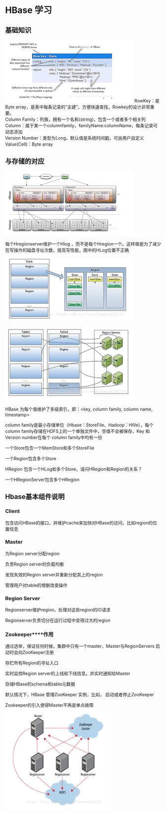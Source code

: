 # HBase 学习

## 基础知识

![](HBase_学习.files/image002.png)RowKey：是Byte
array，是表中每条记录的“主键”，方便快速查找，Rowkey的设计非常重要。  
Column Family：列族，拥有一个名称(string)，包含一个或者多个相关列  
Column：属于某一个columnfamily，familyName:columnName，每条记录可动态添加  
Version Number：类型为Long，默认值是系统时间戳，可由用户自定义  
Value(Cell)：Byte array



## 与存储的对应

![](HBase_学习.files/image004.png)

每个Hregionserver维护一个Hlog ，而不是每个Hregion一个。这样做是为了减少在写操作的磁盘寻址次数，提高写性能，图中的HLog位置不正确



![](HBase_学习.files/image006.png)

![](HBase_学习.files/image008.png)

HBase 为每个值维护了多级索引，即：<key, column family, column name, timestamp>



column family是最小存储单位（Hbase：StoreFile、Hadoop：Hfile），每个column
family存储在HDFS上的一个单独文件中，空值不会被保存，Key 和 Version number在每个 column family中均有一份



一个Store包含一个MemStore和多个StoreFile



一个Region包含多个Store

HRegion 包含一个HLog和多个Store，请问HRegion和Region的关系？

一个HRegionServer包含多个HRegion  



## Hbase基本组件说明



### **Client**

包含访问HBase的接口，并维护cache来加快对HBase的访问，比如region的位置信息

### **Master**

为Region server分配region

负责Region server的负载均衡

发现失效的Region server并重新分配其上的region

管理用户对table的增删改查操作

### **Region Server**

Regionserver维护region，处理对这些region的IO请求

Regionserver负责切分在运行过程中变得过大的region

### **Zookeeper****作用**

通过选举，保证任何时候，集群中只有一个master，Master与RegionServers 启动时会向ZooKeeper注册

存贮所有Region的寻址入口

实时监控Region server的上线和下线信息。并实时通知给Master

存储HBase的schema和table元数据

默认情况下，HBase 管理ZooKeeper 实例，比如， 启动或者停止ZooKeeper

Zookeeper的引入使得Master不再是单点故障

![](HBase_学习.files/image010.png)





